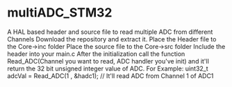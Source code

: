 # multiADC_STM32
A HAL based header and source file to read multiple ADC from different Channels
Download the repository and extract it.
Place the Header file to the Core->inc folder
Place the source file to the Core->src folder
Include the header into your main.c
After the initialization call the function Read_ADC(Channel you want to read, ADC handler you've init) and it'll return the 32 bit unsigned integer value of ADC.
For Example:     uint32_t adcVal = Read_ADC(1 , &hadc1);  // It'll read ADC from Channel 1 of ADC1
